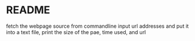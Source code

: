 README
========
fetch the webpage source from commandline input url addresses and put it into a text file, print the size of the pae, time used, and url